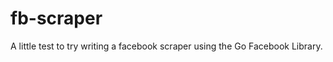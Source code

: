 fb-scraper
==========

A little test to try writing a facebook scraper using the Go Facebook Library.
